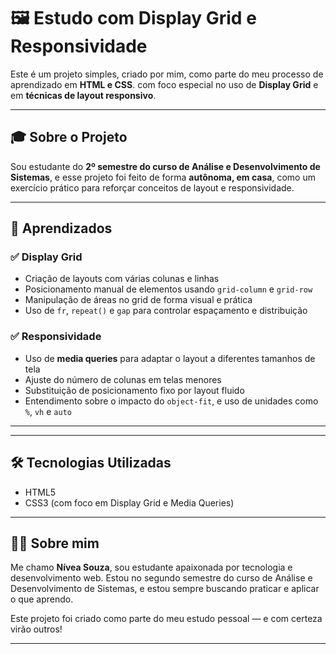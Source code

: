 # 🖼️ Estudo com Display Grid e Responsividade

Este é um projeto simples, criado por mim, como parte do meu processo de aprendizado em **HTML e CSS**. com foco especial no uso de **Display Grid** e em **técnicas de layout responsivo**.

---

## 🎓 Sobre o Projeto

Sou estudante do **2º semestre do curso de Análise e Desenvolvimento de Sistemas**, e esse projeto foi feito de forma **autônoma, em casa**, como um exercício prático para reforçar conceitos de layout e responsividade.

---

## 🚀 Aprendizados

### ✅ **Display Grid**

- Criação de layouts com várias colunas e linhas
- Posicionamento manual de elementos usando `grid-column` e `grid-row`
- Manipulação de áreas no grid de forma visual e prática
- Uso de `fr`, `repeat()` e `gap` para controlar espaçamento e distribuição

### ✅ **Responsividade**

- Uso de **media queries** para adaptar o layout a diferentes tamanhos de tela
- Ajuste do número de colunas em telas menores
- Substituição de posicionamento fixo por layout fluido
- Entendimento sobre o impacto do `object-fit`, e uso de unidades como `%`, `vh` e `auto`

---


---

## 🛠️ Tecnologias Utilizadas

- HTML5
- CSS3 (com foco em Display Grid e Media Queries)

---

## 👩‍💻 Sobre mim

Me chamo **Nívea Souza**, sou estudante apaixonada por tecnologia e desenvolvimento web. Estou no segundo semestre do curso de Análise e Desenvolvimento de Sistemas, e estou sempre buscando praticar e aplicar o que aprendo.

Este projeto foi criado como parte do meu estudo pessoal — e com certeza virão outros!

---
